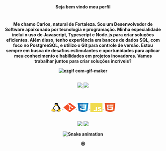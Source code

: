 <div align="center">
  <b>               Seja bem vindo meu perfil <b/>

#   
   Me chamo Carlos, natural de Fortaleza. Sou um Desenvolvedor de Software apaixonado por tecnologia e programação. Minha especialidade inclui o uso de Javascript, Typescript e Node.js para criar soluções eficientes. Além disso, tenho experiência em bancos de dados SQL, com foco no PostgreeSQL, e utilizo o Git para controle de versão. Estou sempre em busca de desafios estimulantes e oportunidades para aplicar meu conhecimento e habilidades em projetos inovadores. Vamos trabalhar juntos para criar soluções incríveis?
</div>

  <div align="center">
  
![ezgif com-gif-maker](https://i.pinimg.com/originals/f5/36/01/f53601133f236d1cb167ac19f05a3d60.gif)
</div>

##
<div align="center">
  <a href="https://github.com/Carlosravick">
  <img height="150em" src="https://github-readme-stats.vercel.app/api?username=Carlosravick&show_icons=true&theme=dark&include_all_commits=true&count_private=true"/>
  <img height="150em" src="https://github-readme-stats.vercel.app/api/top-langs/?username=Carlosravick&layout=compact&langs_count=7&theme=dark"/>
</div>
  
  ##
  <div align="center"> 
  <div style="display: inline_block"><br>
   <img align="center" alt="linux" height="30" width="40" src="https://raw.githubusercontent.com/devicons/devicon/master/icons/linux/linux-original.svg">
  <img align="center" alt="git" height="30" width="40" src="https://raw.githubusercontent.com/devicons/devicon/master/icons/git/git-original.svg">
  <img align="center" alt="CSS" height="30" width="40" src="https://raw.githubusercontent.com/devicons/devicon/master/icons/css3/css3-original.svg">  
  <img align="center" alt="Carlos-Js" height="30" width="40" src="https://raw.githubusercontent.com/devicons/devicon/master/icons/javascript/javascript-plain.svg">
  <img align="center" alt="Carlos-HTML" height="30" width="40" src="https://raw.githubusercontent.com/devicons/devicon/master/icons/html5/html5-original.svg">
  

   ## 
  <div align="center">  
  <a href="https://instagram.com/cf_ravick" target="_blank"><img src="https://img.shields.io/badge/-Instagram-%23E4405F?style=for-the-badge&logo=instagram&logoColor=white" target="_blank"></a> 
  <a href="https://www.linkedin.com/in/carlosravick/" target="_blank"><img src="https://img.shields.io/badge/-LinkedIn-%230077B5?style=for-the-badge&logo=linkedin&logoColor=white" target="_blank"></a> 
    </div>

  <div align="center">
  
  ![Snake animation](https://github.com/Carlosravick/Carlosravick/blob/output/github-contribution-grid-snake.svg)



<div align="center">
  <p>😎</p>
</div>

